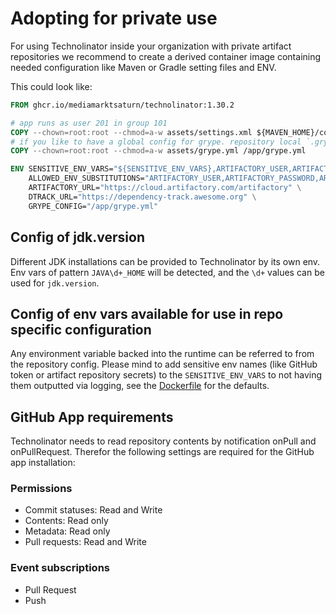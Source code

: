 # Adopting for private use

For using Technolinator inside your organization with private artifact repositories we recommend to create a derived container image containing needed configuration like Maven or Gradle setting files and ENV.

This could look like:

```dockerfile
FROM ghcr.io/mediamarktsaturn/technolinator:1.30.2

# app runs as user 201 in group 101
COPY --chown=root:root --chmod=a-w assets/settings.xml ${MAVEN_HOME}/conf/settings.xml
# if you like to have a global config for grype. repository local `.grype.yaml` are respected as well, if not set via GRYPE_CONFIG env
COPY --chown=root:root --chmod=a-w assets/grype.yml /app/grype.yml

ENV SENSITIVE_ENV_VARS="${SENSITIVE_ENV_VARS},ARTIFACTORY_USER,ARTIFACTORY_PASSWORD" \
    ALLOWED_ENV_SUBSTITUTIONS="ARTIFACTORY_USER,ARTIFACTORY_PASSWORD,ARTIFACTORY_URL" \
    ARTIFACTORY_URL="https://cloud.artifactory.com/artifactory" \
    DTRACK_URL="https://dependency-track.awesome.org" \
    GRYPE_CONFIG="/app/grype.yml"
```

## Config of jdk.version

Different JDK installations can be provided to Technolinator by its own env.
Env vars of pattern `JAVA\d+_HOME` will be detected, and the `\d+` values can be used for `jdk.version`.

## Config of env vars available for use in repo specific configuration

Any environment variable backed into the runtime can be referred to from the repository config.
Please mind to add sensitive env names (like GitHub token or artifact repository secrets) to the `SENSITIVE_ENV_VARS` to not having them outputted via logging, see the [Dockerfile](src/main/docker/Dockerfile) for the defaults.

## GitHub App requirements

Technolinator needs to read repository contents by notification onPull and onPullRequest.
Therefor the following settings are required for the GitHub app installation:

### Permissions

* Commit statuses: Read and Write
* Contents: Read only
* Metadata: Read only
* Pull requests: Read and Write

### Event subscriptions

* Pull Request
* Push
